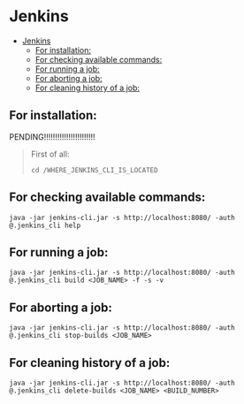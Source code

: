 # Jenkins

- [Jenkins](#jenkins)
  - [For installation:](#for-installation)
  - [For checking available commands:](#for-checking-available-commands)
  - [For running a job:](#for-running-a-job)
  - [For aborting a job:](#for-aborting-a-job)
  - [For cleaning history of a job:](#for-cleaning-history-of-a-job)

## For installation:
PENDING!!!!!!!!!!!!!!!!!!!!!!!

> First of all:
> ```
> cd /WHERE_JENKINS_CLI_IS_LOCATED
> ```

## For checking available commands:
```
java -jar jenkins-cli.jar -s http://localhost:8080/ -auth @.jenkins_cli help
```

## For running a job:
```
java -jar jenkins-cli.jar -s http://localhost:8080/ -auth @.jenkins_cli build <JOB_NAME> -f -s -v
```

## For aborting a job:
```
java -jar jenkins-cli.jar -s http://localhost:8080/ -auth @.jenkins_cli stop-builds <JOB_NAME>
```

## For cleaning history of a job:
```
java -jar jenkins-cli.jar -s http://localhost:8080/ -auth @.jenkins_cli delete-builds <JOB_NAME> <BUILD_NUMBER>
```